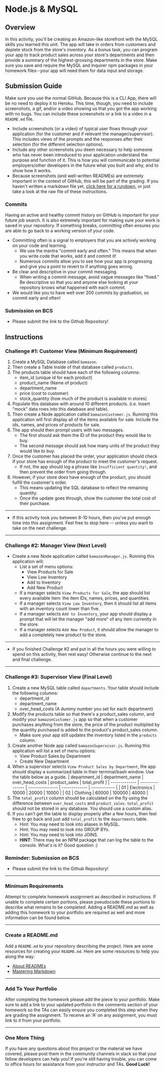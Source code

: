 # Node.js & MySQL

## Overview

In this activity, you'll be creating an Amazon-like storefront with the MySQL skills you learned this unit. The app will take in orders from customers and deplete stock from the store's inventory. As a bonus task, you can program your app to track product sales across your store's departments and then provide a summary of the highest-grossing departments in the store.
Make sure you save and require the MySQL and Inquirer npm packages in your homework files--your app will need them for data input and storage.

## Submission Guide

Make sure you use the normal GitHub. Because this is a CLI App, there will be no need to deploy it to Heroku. This time, though, you need to include screenshots, a gif, and/or a video showing us that you got the app working with no bugs. You can include these screenshots or a link to a video in a `README.md` file.

- Include screenshots (or a video) of typical user flows through your application (for the customer and if relevant the manager/supervisor). This includes views of the prompts and the responses after their selection (for the different selection options).
- Include any other screenshots you deem necessary to help someone who has never been introduced to your application understand the purpose and function of it. This is how you will communicate to potential employers/other developers in the future what you built and why, and to show how it works.
- Because screenshots (and well-written READMEs) are extremely important in the context of GitHub, this will be part of the grading.
  If you haven't written a markdown file yet, [click here for a rundown](https://guides.github.com/features/mastering-markdown/), or just take a look at the raw file of these instructions.

### Commits

Having an active and healthy commit history on GitHub is important for your future job search. It is also extremely important for making sure your work is saved in your repository. If something breaks, committing often ensures you are able to go back to a working version of your code.

- Committing often is a signal to employers that you are actively working on your code and learning.
  - We use the mantra "commit early and often." This means that when you write code that works, add it and commit it!
  - Numerous commits allow you to see how your app is progressing and give you a point to revert to if anything goes wrong.
- Be clear and descriptive in your commit messaging.
  - When writing a commit message, avoid vague messages like "fixed." Be descriptive so that you and anyone else looking at your repository knows what happened with each commit.
- We would like you to have well over 200 commits by graduation, so commit early and often!

### Submission on BCS

- Please submit the link to the Github Repository!

## Instructions

### Challenge #1: Customer View (Minimum Requirement)

1. Create a MySQL Database called `bamazon`.
2. Then create a Table inside of that database called `products`.
3. The products table should have each of the following columns:
   - item_id (unique id for each product)
   - product_name (Name of product)
   - department_name
   - price (cost to customer)
   - stock_quantity (how much of the product is available in stores)
4. Populate this database with around 10 different products. (i.e. Insert "mock" data rows into this database and table).
5. Then create a Node application called `bamazonCustomer.js`. Running this application will first display all of the items available for sale. Include the ids, names, and prices of products for sale.
6. The app should then prompt users with two messages.
   - The first should ask them the ID of the product they would like to buy.
   - The second message should ask how many units of the product they would like to buy.
7. Once the customer has placed the order, your application should check if your store has enough of the product to meet the customer's request.
   - If not, the app should log a phrase like `Insufficient quantity!`, and then prevent the order from going through.
8. However, if your store _does_ have enough of the product, you should fulfill the customer's order.
   - This means updating the SQL database to reflect the remaining quantity.
   - Once the update goes through, show the customer the total cost of their purchase.

---

- If this activity took you between 8-10 hours, then you've put enough time into this assignment. Feel free to stop here -- unless you want to take on the next challenge.

---

### Challenge #2: Manager View (Next Level)

- Create a new Node application called `bamazonManager.js`. Running this application will:
  - List a set of menu options:
    - View Products for Sale
    - View Low Inventory
    - Add to Inventory
    - Add New Product
  - If a manager selects `View Products for Sale`, the app should list every available item: the item IDs, names, prices, and quantities.
  - If a manager selects `View Low Inventory`, then it should list all items with an inventory count lower than five.
  - If a manager selects `Add to Inventory`, your app should display a prompt that will let the manager "add more" of any item currently in the store.
  - If a manager selects `Add New Product`, it should allow the manager to add a completely new product to the store.

---

- If you finished Challenge #2 and put in all the hours you were willing to spend on this activity, then rest easy! Otherwise continue to the next and final challenge.

---

### Challenge #3: Supervisor View (Final Level)

1. Create a new MySQL table called `departments`. Your table should include the following columns:
   - department_id
   - department_name
   - over_head_costs (A dummy number you set for each department)
2. Modify the products table so that there's a product_sales column, and modify your `bamazonCustomer.js` app so that when a customer purchases anything from the store, the price of the product multiplied by the quantity purchased is added to the product's product_sales column.
   - Make sure your app still updates the inventory listed in the `products` column.
3. Create another Node app called `bamazonSupervisor.js`. Running this application will list a set of menu options:
   - View Product Sales by Department
   - Create New Department
4. When a supervisor selects `View Product Sales by Department`, the app should display a summarized table in their terminal/bash window. Use the table below as a guide.
   | department_id | department_name | over_head_costs | product_sales | total_profit |
   | ------------- | --------------- | --------------- | ------------- | ------------ |
   | 01 | Electronics | 10000 | 20000 | 10000 |
   | 02 | Clothing | 60000 | 100000 | 40000 |
5. The `total_profit` column should be calculated on the fly using the difference between `over_head_costs` and `product_sales`. `total_profit` should not be stored in any database. You should use a custom alias.
6. If you can't get the table to display properly after a few hours, then feel free to go back and just add `total_profit` to the `departments` table.
   - Hint: You may need to look into aliases in MySQL.
   - Hint: You may need to look into GROUP BYs.
   - Hint: You may need to look into JOINS.
   - **HINT**: There may be an NPM package that can log the table to the console. What's is it? Good question :)

### Reminder: Submission on BCS

- Please submit the link to the Github Repository!

---

### Minimum Requirements

Attempt to complete homework assignment as described in instructions. If unable to complete certain portions, please pseudocode these portions to describe what remains to be completed. Adding a README.md as well as adding this homework to your portfolio are required as well and more information can be found below.

---

### Create a README.md

Add a `README.md` to your repository describing the project. Here are some resources for creating your `README.md`. Here are some resources to help you along the way:

- [About READMEs](https://help.github.com/articles/about-readmes/)
- [Mastering Markdown](https://guides.github.com/features/mastering-markdown/)

---

### Add To Your Portfolio

After completing the homework please add the piece to your portfolio. Make sure to add a link to your updated portfolio in the comments section of your homework so the TAs can easily ensure you completed this step when they are grading the assignment. To receive an 'A' on any assignment, you must link to it from your portfolio.

---

### One More Thing

If you have any questions about this project or the material we have covered, please post them in the community channels in slack so that your fellow developers can help you! If you're still having trouble, you can come to office hours for assistance from your instructor and TAs.
**Good Luck!**
